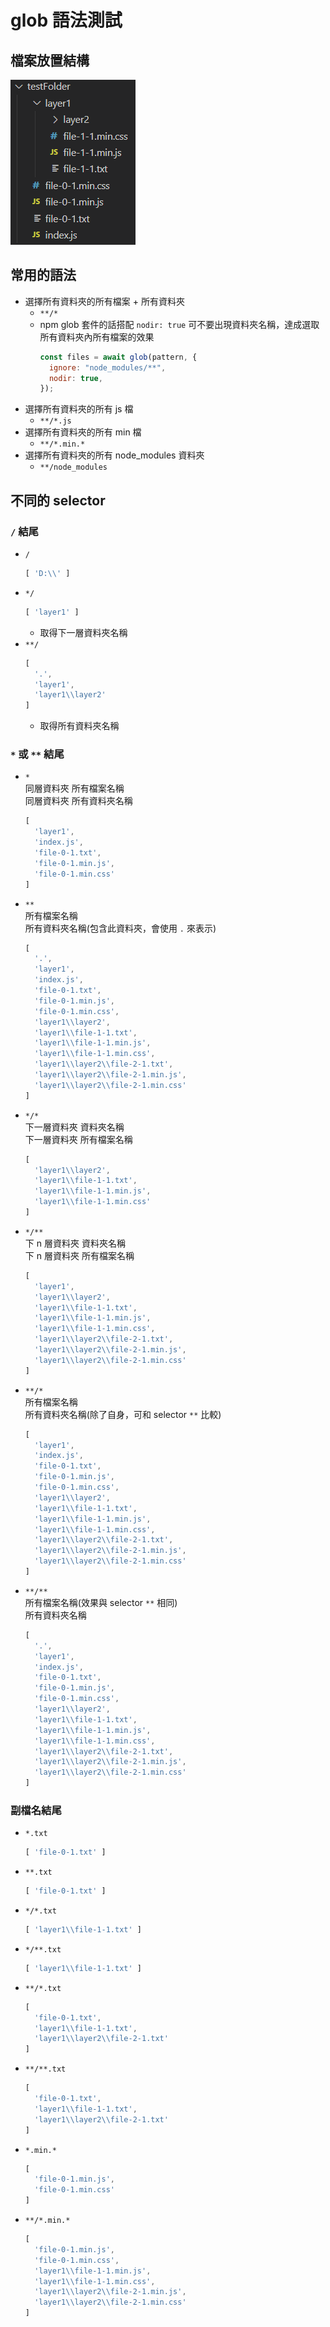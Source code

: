 # glob 語法測試

## 檔案放置結構
![資料夾結構](資料夾結構.png)

## 常用的語法
- 選擇所有資料夾的所有檔案 + 所有資料夾
  - `**/*`
  - npm glob 套件的話搭配 `nodir: true` 可不要出現資料夾名稱，達成選取所有資料夾內所有檔案的效果
    ```js
    const files = await glob(pattern, {
      ignore: "node_modules/**",
      nodir: true,
    });
    ```
- 選擇所有資料夾的所有 js 檔
  - `**/*.js`
- 選擇所有資料夾的所有 min 檔
  - `**/*.min.*`
- 選擇所有資料夾的所有 node_modules 資料夾
  - `**/node_modules`

## 不同的 selector
### `/` 結尾
- `/`  
  ```js
  [ 'D:\\' ]
  ```
- `*/`  
  ```js
  [ 'layer1' ]
  ```
  - 取得下一層資料夾名稱
- `**/`  
  ```js
  [ 
    '.',
    'layer1',
    'layer1\\layer2'
  ]
  ```
  - 取得所有資料夾名稱
### `*` 或 `**` 結尾
- `*`  
  同層資料夾 所有檔案名稱  
  同層資料夾 所有資料夾名稱
  ```js
  [
    'layer1',
    'index.js',
    'file-0-1.txt',
    'file-0-1.min.js',
    'file-0-1.min.css'
  ]
  ```
- `**`  
  所有檔案名稱  
  所有資料夾名稱(包含此資料夾，會使用 `.` 來表示)
  ```js
  [
    '.',
    'layer1',
    'index.js',
    'file-0-1.txt',
    'file-0-1.min.js',
    'file-0-1.min.css',
    'layer1\\layer2',
    'layer1\\file-1-1.txt',
    'layer1\\file-1-1.min.js',
    'layer1\\file-1-1.min.css',
    'layer1\\layer2\\file-2-1.txt',
    'layer1\\layer2\\file-2-1.min.js',
    'layer1\\layer2\\file-2-1.min.css'
  ]
  ```
- `*/*`  
  下一層資料夾 資料夾名稱  
  下一層資料夾 所有檔案名稱
  ```js
  [
    'layer1\\layer2',
    'layer1\\file-1-1.txt',
    'layer1\\file-1-1.min.js',
    'layer1\\file-1-1.min.css'
  ]
  ```
- `*/**`  
  下 n 層資料夾 資料夾名稱  
  下 n 層資料夾 所有檔案名稱
  ```js
  [
    'layer1',
    'layer1\\layer2',
    'layer1\\file-1-1.txt',
    'layer1\\file-1-1.min.js',        
    'layer1\\file-1-1.min.css',       
    'layer1\\layer2\\file-2-1.txt',   
    'layer1\\layer2\\file-2-1.min.js',
    'layer1\\layer2\\file-2-1.min.css'
  ]
  ```
- `**/*`  
  所有檔案名稱  
  所有資料夾名稱(除了自身，可和 selector `**` 比較)
  ```js
  [
    'layer1',  
    'index.js',
    'file-0-1.txt',
    'file-0-1.min.js',
    'file-0-1.min.css',
    'layer1\\layer2',
    'layer1\\file-1-1.txt',
    'layer1\\file-1-1.min.js',
    'layer1\\file-1-1.min.css',
    'layer1\\layer2\\file-2-1.txt',
    'layer1\\layer2\\file-2-1.min.js',
    'layer1\\layer2\\file-2-1.min.css'
  ]
  ```
- `**/**`  
  所有檔案名稱(效果與 selector `**` 相同)  
  所有資料夾名稱
  ```js
  [
    '.',
    'layer1',
    'index.js',
    'file-0-1.txt',
    'file-0-1.min.js',
    'file-0-1.min.css',
    'layer1\\layer2',
    'layer1\\file-1-1.txt',
    'layer1\\file-1-1.min.js',
    'layer1\\file-1-1.min.css',
    'layer1\\layer2\\file-2-1.txt',
    'layer1\\layer2\\file-2-1.min.js',
    'layer1\\layer2\\file-2-1.min.css'
  ]
  ```

### 副檔名結尾
- `*.txt`  
  ```js
  [ 'file-0-1.txt' ]
  ```
- `**.txt`  
  ```js
  [ 'file-0-1.txt' ]
  ```
- `*/*.txt`  
  ```js
  [ 'layer1\\file-1-1.txt' ]
  ```
- `*/**.txt`  
  ```js
  [ 'layer1\\file-1-1.txt' ]
  ```
- `**/*.txt`  
  ```js
  [
    'file-0-1.txt',
    'layer1\\file-1-1.txt',
    'layer1\\layer2\\file-2-1.txt'
  ]
  ```
- `**/**.txt`  
  ```js
  [
    'file-0-1.txt',
    'layer1\\file-1-1.txt',
    'layer1\\layer2\\file-2-1.txt'
  ]
  ```
- `*.min.*`  
  ```js
  [
    'file-0-1.min.js',
    'file-0-1.min.css'
  ]
  ```
- `**/*.min.*`  
  ```js
  [
    'file-0-1.min.js',
    'file-0-1.min.css',
    'layer1\\file-1-1.min.js',
    'layer1\\file-1-1.min.css',
    'layer1\\layer2\\file-2-1.min.js',
    'layer1\\layer2\\file-2-1.min.css'
  ]
  ```
